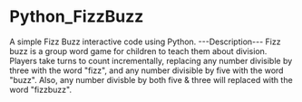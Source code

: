 # Python_FizzBuzz
A simple Fizz Buzz interactive code using Python.
---Description---
Fizz buzz is a group word game for children to teach them about division. 
Players take turns to count incrementally, replacing any number divisible by three with the word "fizz", and any number divisible by five with the word "buzz". Also, any number divisble by both five & three will replaced with the word "fizzbuzz".
